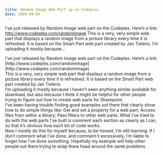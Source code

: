 ```yaml
---
title: Random Image Web Part up on Codeplex
date: 2008-09-03
---
```


I’ve just released by Random Image web part on the Codeplex. Here’s a link: http://www.codeplex.com/randomimage This is a very, very simple web part that displays a random image from a picture library every time it is refreshed. It is based on the Smart Part web part created by Jan Tielens. I’m uploading it mostly because…


<!-- end -->

<div dir="ltr">I’ve just released by Random Image web part on the Codeplex.  Here’s a link: [http://www.codeplex.com/randomimage](http://www.codeplex.com/randomimage)


<div>This is a very, very simple web part that displays a random image from a picture library every time it is refreshed.  It is based on the Smart Part web part created by Jan Tielens.


<div></div>
<div>I’m uploading it mostly because I haven’t seen anything similar available for download, but also because I think it might be helpful for other people trying to figure out how to create web parts for Sharepoint.  </div>
<div></div>
<div>I’ve been having trouble finding good examples out there that clearly show how to do simple things like: Get and set a property for a web part; Access files from within a library; Pass filters to other web parts.  What I’ve tried to do with the web parts I’ve built is comment each section as clearly as I can, so that it’s obvious how each bit of code works.  </div>
<div></div>
<div>Now I mostly do this for myself because, to be honest, I’m still learning.  If I don’t comment what I’ve done, and comment it excessively, I’m liable to forget how I’ve done something.  Hopefully my example will help other people out there trying to wrap there head around the same problems.</div>
<div></div>
</div>
</div>

